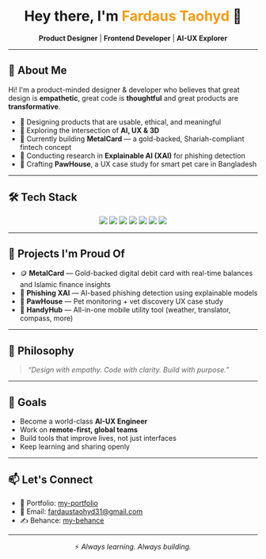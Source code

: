 <h1 align="center">Hey there, I'm <span style="color:#f39c12;">Fardaus Taohyd</span> 👋</h1>
<p align="center"><strong>Product Designer</strong> | <strong>Frontend Developer</strong> | <strong>AI-UX Explorer</strong></p>

---

## 🧠 About Me

Hi! I'm a product-minded designer & developer who believes that great design is **empathetic**, great code is **thoughtful** and great products are **transformative**.

- 🎨 Designing products that are usable, ethical, and meaningful  
- 🧠 Exploring the intersection of **AI, UX & 3D**  
- 🚀 Currently building **MetalCard** — a gold-backed, Shariah-compliant fintech concept  
- 🔬 Conducting research in **Explainable AI (XAI)** for phishing detection  
- 🐾 Crafting **PawHouse**, a UX case study for smart pet care in Bangladesh

---

## 🛠️ Tech Stack

<p align="center">
  <img src="https://img.shields.io/badge/-Figma-000?style=for-the-badge&logo=figma" />
  <img src="https://img.shields.io/badge/-React-20232A?style=for-the-badge&logo=react" />
  <img src="https://img.shields.io/badge/-Next.js-black?style=for-the-badge&logo=next.js" />
  <img src="https://img.shields.io/badge/-Three.js-black?style=for-the-badge&logo=three.js" />
  <img src="https://img.shields.io/badge/-TailwindCSS-06B6D4?style=for-the-badge&logo=tailwind-css" />
  <img src="https://img.shields.io/badge/-Python-3776AB?style=for-the-badge&logo=python" />
  <img src="https://img.shields.io/badge/-LangChain-ffd700?style=for-the-badge&logo=openai&logoColor=black" />
</p>

---

## 🧰 Projects I'm Proud Of

- 🪙 **MetalCard** — Gold-backed digital debit card with real-time balances and Islamic finance insights  
- 📡 **Phishing XAI** — AI-based phishing detection using explainable models  
- 🐾 **PawHouse** — Pet monitoring + vet discovery UX case study  
- 🧰 **HandyHub** — All-in-one mobile utility tool (weather, translator, compass, more)

---

## 💬 Philosophy

> *“Design with empathy. Code with clarity. Build with purpose.”*

---

## 🎯 Goals

- Become a world-class **AI-UX Engineer**  
- Work on **remote-first, global teams**  
- Build tools that improve lives, not just interfaces  
- Keep learning and sharing openly

---

## 📫 Let's Connect

- 💼 Portfolio: [my-portfolio](https://fardaustaohyd.github.io/fardaustaohyd-portfolio/)  
- 📧 Email: fardaustaohyd31@gmail.com   
- ✍️ Behance: [my-behance](https://www.behance.net/fardaustaohyd)  

---

<p align="center">
  ⚡ <i>Always learning. Always building.</i>
</p>
